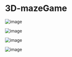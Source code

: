 # 3D-mazeGame


![image](https://github.com/dyno9589/3D-mazeGame/assets/56971781/2db3805d-7f27-495d-b5a1-0950d07dc882)

![image](https://github.com/dyno9589/3D-mazeGame/assets/56971781/e9b608a8-d2c4-444a-aa71-5400cbe88afe)

![image](https://github.com/dyno9589/3D-mazeGame/assets/56971781/99b726a5-e546-4ccc-9413-cb5d0693421b)

![image](https://github.com/dyno9589/3D-mazeGame/assets/56971781/420519a5-2951-43a2-b69d-405383577977)
